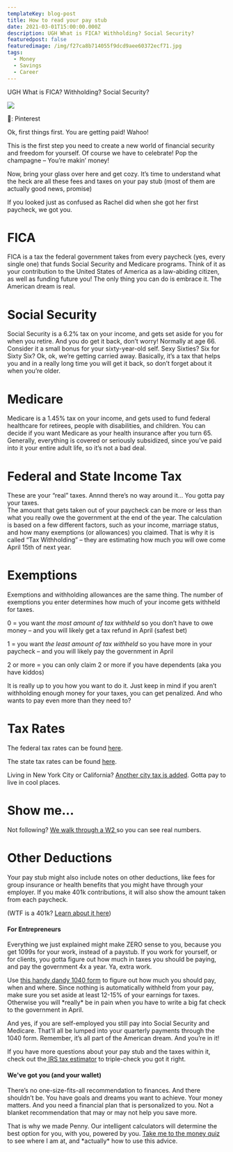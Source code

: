 ```yaml
---
templateKey: blog-post
title: How to read your pay stub
date: 2021-03-01T15:00:00.000Z
description: UGH What is FICA? Withholding? Social Security?
featuredpost: false
featuredimage: /img/f27ca8b714055f9dcd9aee60372ecf71.jpg
tags:
  - Money
  - Savings
  - Career
---
```

UGH What is FICA? Withholding? Social Security?

![](/img/f27ca8b714055f9dcd9aee60372ecf71.jpg)

📸: Pinterest 

Ok, first things first. You are getting paid! Wahoo!

This is the first step you need to create a new world of financial security and freedom for yourself. Of course we have to celebrate! Pop the champagne – You’re makin’ money!

Now, bring your glass over here and get cozy. It’s time to understand what the heck are all these fees and taxes on your pay stub (most of them are actually good news, promise)

If you looked just as confused as Rachel did when she got her first paycheck, we got you.

# FICA

FICA is a tax the federal government takes from every paycheck (yes, every single one) that funds Social Security and Medicare programs. Think of it as your contribution to the United States of America as a law-abiding citizen, as well as funding future you! The only thing you can do is embrace it. The American dream is real.

# Social Security

Social Security is a 6.2% tax on your income, and gets set aside for you for when you retire. And you do get it back, don’t worry! Normally at age 66. Consider it a small bonus for your sixty-year-old self. Sexy Sixties? Six for Sixty Six? Ok, ok, we’re getting carried away. Basically, it’s a tax that helps you and in a really long time you will get it back, so don’t forget about it when you’re older.

# Medicare

Medicare is a 1.45% tax on your income, and gets used to fund federal healthcare for retirees, people with disabilities, and children. You can decide if you want Medicare as your health insurance after you turn 65. Generally, everything is covered or seriously subsidized, since you’ve paid into it your entire adult life, so it’s not a bad deal.

# Federal and State Income Tax

These are your “real” taxes. Annnd there’s no way around it… You gotta pay your taxes.\
The amount that gets taken out of your paycheck can be more or less than what you really owe the government at the end of the year. The calculation is based on a few different factors, such as your income, marriage status, and how many exemptions (or allowances) you claimed. That is why it is called “Tax Withholding” – they are estimating how much you will owe come April 15th of next year. 

# Exemptions

Exemptions and withholding allowances are the same thing. The number of exemptions you enter determines how much of your income gets withheld for taxes.

0 = you want *the most amount of tax withheld* so you don’t have to owe money – and you will likely get a tax refund in April (safest bet)

1 = you want *the least amount of tax withheld* so you have more in your paycheck – and you will likely pay the government in April

2 or more = you can only claim 2 or more if you have dependents (aka you have kiddos)

It is really up to you how you want to do it. Just keep in mind if you aren’t withholding enough money for your taxes, you can get penalized. And who wants to pay even more than they need to? 

# Tax Rates

The federal tax rates can be found [here](https://taxfoundation.org/publications/federal-tax-rates-and-tax-brackets/#brackets).

The state tax rates can be found [here](https://files.taxfoundation.org/20200203173310/PIT-2020-dv2-01.png).

Living in New York City or California? [Another city tax is added](https://taxfoundation.org/local-income-taxes-2019/). Gotta pay to live in cool places.

# Show me...

Not following? [We walk through a W2 ](https://www.loom.com/share/b5eeaf8c6b0e46268df5492b3a918fce)so you can see real numbers. 

# Other Deductions

Your pay stub might also include notes on other deductions, like fees for group insurance or health benefits that you might have through your employer. If you make 401k contributions, it will also show the amount taken from each paycheck. 

(WTF is a 401k? [Learn about it here](<Link to 401k>))

#### For Entrepreneurs 

Everything we just explained might make ZERO sense to you, because you get 1099s for your work, instead of a paystub. If you work for yourself, or for clients, you gotta figure out how much in taxes you should be paying, and pay the government 4x a year. Ya, extra work. 

Use [this handy dandy 1040 form](https://www.irs.gov/pub/irs-pdf/f1040es.pdf) to figure out how much you should pay, when and where. Since nothing is automatically withheld from your pay, make sure you set aside at least 12-15% of your earnings for taxes. Otherwise you will \*really\* be in pain when you have to write a big fat check to the government in April. 

And yes, if you are self-employed you still pay into Social Security and Medicare. That’ll all be lumped into your quarterly payments through the 1040 form. Remember, it’s all part of the American dream. And you’re in it!

If you have more questions about your pay stub and the taxes within it, check out the[ IRS tax estimator](https://apps.irs.gov/app/tax-withholding-estimator) to triple-check you got it right.  

#### We've got you (and your wallet)

There’s no one-size-fits-all recommendation to finances. And there shouldn’t be. You have goals and dreams you want to achieve. Your money matters. And you need a financial plan that is personalized to you. Not a blanket recommendation that may or may not help you save more.

That is why we made Penny. Our intelligent calculators will determine the best option for you, with you, powered by you. [Take me to the money quiz](https://www.penny-finance.com/quiz) to see where I am at, and \*actually\* how to use this advice.